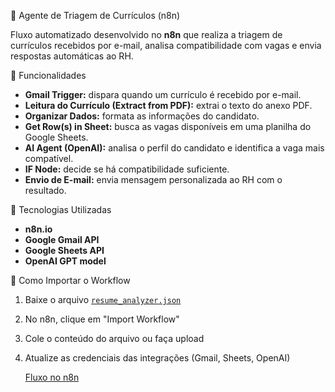 🤖 Agente de Triagem de Currículos (n8n)

Fluxo automatizado desenvolvido no **n8n** que realiza a triagem de currículos recebidos por e-mail, analisa compatibilidade com vagas e envia respostas automáticas ao RH.

🧩 Funcionalidades

- **Gmail Trigger:** dispara quando um currículo é recebido por e-mail.  
- **Leitura do Currículo (Extract from PDF):** extrai o texto do anexo PDF.  
- **Organizar Dados:** formata as informações do candidato.  
- **Get Row(s) in Sheet:** busca as vagas disponíveis em uma planilha do Google Sheets.  
- **AI Agent (OpenAI):** analisa o perfil do candidato e identifica a vaga mais compatível.  
- **IF Node:** decide se há compatibilidade suficiente.  
- **Envio de E-mail:** envia mensagem personalizada ao RH com o resultado.

🧠 Tecnologias Utilizadas

- **n8n.io**
- **Google Gmail API**
- **Google Sheets API**
- **OpenAI GPT model**

🚀 Como Importar o Workflow

1. Baixe o arquivo [`resume_analyzer.json`](workflows/resume_analyzer.json)  
2. No n8n, clique em "Import Workflow"  
3. Cole o conteúdo do arquivo ou faça upload  
4. Atualize as credenciais das integrações (Gmail, Sheets, OpenAI)

   [Fluxo no n8n](docs/Triagem%20de%20currículos%20-%20n8n.png)

